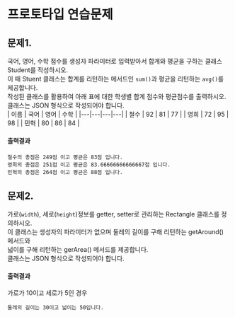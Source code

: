 # 프로토타입 연습문제



## 문제1. 
국어, 영어, 수학 점수를 생성자 파라미터로 입력받아서 합계와 평균을 구하는 클래스 Student를 작성하시오.   
이 때 Stuent 클래스는 합계를 리턴하는 메서드인 `sum()`과 평균을 리턴하는 `avg()`를 제공합니다.   
작성된 클래스를 활용하여 아래 표에 대한 학생별 합계 점수와 평균점수를 출력하시오.   
클래스는 JSON 형식으로 작성되어야 합니다.   
| 이름 | 국어 | 영어 | 수학 |
|---|---|---|---|
| 철수 | 92 | 81 | 77 |
| 영희 | 72 | 95 | 98 |
| 민혁 | 80 | 86 | 84 |
#### 출력결과
```
철수의 총점은 249점 이고 평균은 83점 입니다.
영희의 총점은 251점 이고 평균은 83.66666666666667점 입니다.
민혁의 총점은 264점 이고 평균은 88점 입니다.
```



## 문제2.
가로(`width`), 세로(`height`)정보를 getter, setter로 관리하는 Rectangle 클래스를 정의하시오.   
이 클래스는 생성자의 파라미터가 없으며 둘레의 길이를 구해 리턴하는 getAround() 메서드와   
넓이를 구해 리턴하는 gerArea() 메서드를 제공합니다.   
클래스는 JSON 형식으로 작성되어야 합니다.   
#### 출력결과
가로가 10이고 세로가 5인 경우
```
둘레의 길이는 30이고 넓이는 50입니다.
```